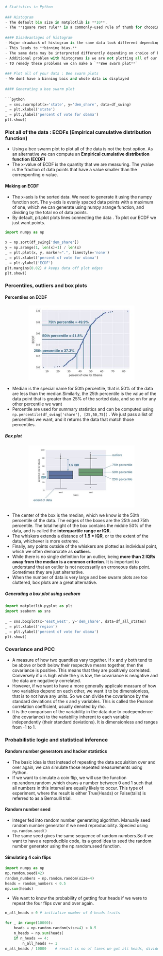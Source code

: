 

```python

# Statistics in Python

### Histogram
- The default bin size in matplotlib is **10**. 
- The **square root rule** is a commonly-used rule of thumb for choosing number of bins : `choose the number of bins to be the **square root** of the number of samples.`

#### Disadvantages of histogram
- Major drawback of histogram is the same data look different depending on how the bins are chosen, and the choice of bins is in many ways arbitrary.
- This leads to **binning bias.**
- The same data may be interpreted differently depending on choice of bins.
- Additional problem with histograms is we are not plotting all of our data, we are sweeping the data into bins and loosing their actual values.
- TO remedy these problems we can make a `**Bee swarm plot**`

### Plot all of your data : Bee swarm plots
- We dont have a binning bais and whole data is displayed

#### Generating a bee swarm plot

```python
_ = sns.swarmplot(x='state', y='dem_share', data=df_swing)
_ = plt.xlabel('state')
_ = plt.ylabel('percent of vote for obama')
plt.show()
```

### Plot all of the data : ECDFs (Empirical cumulative distribution function)
- Using a bee swarm plot to plot all of the data is not the best option. As an alternative we can compute an **Empirical cumulative distribution function (ECDF)** 
- The x-value of ECDF is the quantity that we are measuring. The yvalue is the fraction of data points that have a value smaller than the corresponfing x-value.

#### Making an ECDF
- The x-axis is the sorted data. We need to generate it using the numpy function sort. The y-axis is evenly spaced data points with a maximum of one, which we can generate using numpy arange function, and dividing by the total no of data points.
- By default, plt.plot plots lines connecting the data  . To plot our ECDF we just want points.

```python
import numpy as np

x = np.sort(df_swing['dem_share'])
y = np.arange(1, len(x)+1) / len(x)
_ = plt.plot(x, y, marker=".", linestyle='none')
_ = plt.xlabel('percent of vote for obama')
_ = plt.ylabel('ECDF')
plt.margins(0.02) # keeps data off plot edges
plt.show()
```

### Percentiles, outliers and box plots

#### Percentiles on ECDF

<p align="center">
  <img src="./images/ECDF.JPG" width="350" title="Medain ECDF">
</p>

- Median is the special name for 50th percentile, that is 50% of the data are less than the median.Similarly, the 25th percentile is the value of the data point that is greater than 25% of the sorted data, and so on for any other percentile we want
- Percentile are used for summary statistics and can be computed using `np.percentile(df_swing['share'], [25,50,75])` . We just pass a list of percentiles we want, and it returns the data that match those percentiles.

##### Box plot

<p align="center">
  <img src="./images/Boxplot.JPG" width="350" title="Box plot">
</p>

- The center of the box is the median, which we know is the 50th percentile of the data. The edges of the boxes are the 25th and 75th percentile. The total height of the box contains the middle 50% of the data, and is called the **interquartile range or IQR.**
- The whiskers extends a distance of **1.5 * IQR**, or to the extent of the data, whichever is more extreme. 
- Finally, any points outside of the whiskers are plotted as individual point, which we often demarcrate as **outliers**.
- While there is no single definition for an outlier, being **more than 2 IQRs away from the median is a common criterion**. It is important to understand that an outlier is not necessarily an erroneous data point. Sometimes they are just alternative.
- When the number of data is very large and bee swarm plots are too cluttered, box plots are a great alternative.

##### Generating a box plot using seaborn

```python
import matplotlib.pyplot as plt
import seaborn as sns

_ = sns.boxplot(x='east_west', y='dem_share', data=df_all_states)
_ = plt.xlabel('region')
_ = plt.ylabel('percent of vote for obama')
plt.show()
```

### Covariance and PCC
- A measure of how two quantities vary together. If x and y both tend to be above or both below their respective means together, then the covariance is positive. This means that they are positively correlated. Conversely if x is high while the y is low, the covariance is neagative and the data are negatively correlated.
- However, if we want to have a more generally applicale measure of how two variables depend on each other, we want it to be dimensionless, that is to not have any units. So we can divide the covariance by the standard deviations of the x and y variables. This is called the Pearson correlation coefficient, usually denoted by rho.
- It is the comparison of the variability in the data due to codependence (the covariance) to the variability inherent to each variable independently (their standard deviations). It is dimensionless and ranges from -1 to 1.

### Probabilistic logic and statistical inference
#### Random number generators and hacker statistics
- The basic idea is that instead of repeating the data acquisition over and over again, we can simulate those repeated measurements using Python.
- If we want to simulate a coin flip, we will use the function np.random.random ,which draws a number between 0 and 1 such that all numbers in this interval are equally likely to occur. This type of experiment, where the result is either True(Heads) or False(tails) is referred to as a Bernoulli trial. 

#### Random number seed
- Integer fed into random number generating algorithm. Manually seed random number generator if we need reproducibility. Specied using `np.random.seed()`
- The same seed gives the same sequence of random numbers.So if we want to have a reproducible code, its a good idea to seed the random number generator using the np.random.seed function.

#### Simulating 4 coin flips

```python
import numpy as np
np.random.seed(42)
random_numbers = np.random.random(size=4)
heads = random_numbers < 0.5
np.sum(heads)
```

- We want to know the probability of getting four heads if we were to repeat the four flips over and over again.

```python
n_all_heads = 0 # initialize number of 4-heads trails

for _ in range(10000):
    heads = np.random.random(size=4) < 0.5
    n_heads = np.sum(heads)
    if n_heads == 4:
        n_all_heads += 1
n_all_heads / 10000    # result is no of times we got all heads, divided by the total no of trails we did
```
















































```
